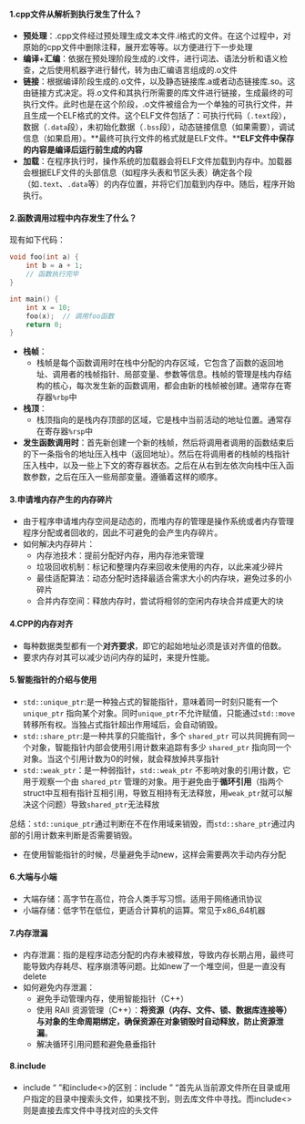 #### 1.cpp文件从解析到执行发生了什么？

- **预处理**：.cpp文件经过预处理生成文本文件.i格式的文件。在这个过程中，对原始的cpp文件中删除注释，展开宏等等。以方便进行下一步处理
- **编译**+**汇编**：依据在预处理阶段生成的.i文件，进行词法、语法分析和语义检查，之后使用机器字进行替代，转为由汇编语言组成的.o文件
- **链接**：根据编译阶段生成的.o文件，以及静态链接库.a或者动态链接库.so。这由链接方式决定。将.o文件和其执行所需要的库文件进行链接，生成最终的可执行文件。此时也是在这个阶段，.o文件被组合为一个单独的可执行文件，并且生成一个ELF格式的文件。这个ELF文件包括了：可执行代码（`.text`段），数据（`.data`段），未初始化数据（`.bss`段），动态链接信息（如果需要），调试信息（如果启用）。**最终可执行文件的格式就是ELF文件。****ELF文件中保存的内容是编译后运行前生成的内容**
- **加载**：在程序执行时，操作系统的加载器会将ELF文件加载到内存中。加载器会根据ELF文件的头部信息（如程序头表和节区头表）确定各个段（如`.text`、`.data`等）的内存位置，并将它们加载到内存中。随后，程序开始执行。

#### 2.函数调用过程中内存发生了什么？

现有如下代码：

```cpp
void foo(int a) {
    int b = a + 1;
    // 函数执行完毕
}

int main() {
    int x = 10;
    foo(x);  // 调用foo函数
    return 0;
}
```

- **栈帧**：
  - 栈帧是每个函数调用时在栈中分配的内存区域，它包含了函数的返回地址、调用者的栈帧指针、局部变量、参数等信息。栈帧的管理是栈内存结构的核心，每次发生新的函数调用，都会由新的栈帧被创建。通常存在寄存器`%rbp`中
- **栈顶**：
  - 栈顶指向的是栈内存顶部的区域，它是栈中当前活动的地址位置。通常存在寄存器`%rsp`中
- **发生函数调用时**：首先新创建一个新的栈帧，然后将调用者调用的函数结束后的下一条指令的地址压入栈中（返回地址）。然后在将调用者的栈帧的栈指针压入栈中，以及一些上下文的寄存器状态。之后在从右到左依次向栈中压入函数参数，之后在压入一些局部变量。遵循着这样的顺序。

#### 3.申请堆内存产生的内存碎片

- 由于程序申请堆内存空间是动态的，而堆内存的管理是操作系统或者内存管理程序分配或者回收的，因此不可避免的会产生内存碎片。
- 如何解决内存碎片：
  - 内存池技术：提前分配好内存，用内存池来管理
  - 垃圾回收机制：标记和整理内存来回收未使用的内存，以此来减少碎片
  - 最佳适配算法：动态分配时选择最适合需求大小的内存块，避免过多的小碎片
  - 合并内存空间：释放内存时，尝试将相邻的空闲内存块合并成更大的块

#### 4.CPP的内存对齐

- 每种数据类型都有一个**对齐要求**，即它的起始地址必须是该对齐值的倍数。
- 要求内存对其可以减少访问内存的延时，来提升性能。

#### 5.智能指针的介绍与使用

- `std::unique_ptr`:是一种独占式的智能指针，意味着同一时刻只能有一个 `unique_ptr` 指向某个对象。同时`unique_ptr`不允许赋值，只能通过`std::move`转移所有权。当独占式指针超出作用域后，会自动销毁。
- `std::share_ptr`:是一种共享的只能指针，多个 `shared_ptr` 可以共同拥有同一个对象，智能指针内部会使用引用计数来追踪有多少 `shared_ptr` 指向同一个对象。当这个引用计数为0的时候，就会释放掉共享指针
- `std::weak_ptr`：是一种弱指针，`std::weak_ptr` 不影响对象的引用计数，它用于观察一个由 `shared_ptr` 管理的对象。用于避免由于**循环引用**（指两个struct中互相有指针互相引用，导致互相持有无法释放，用`weak_ptr`就可以解决这个问题）导致`shared_ptr`无法释放

总结：`std::unique_ptr`通过判断在不在作用域来销毁，而`std::share_ptr`通过内部的引用计数来判断是否需要销毁。

- 在使用智能指针的时候，尽量避免手动new，这样会需要两次手动内存分配

#### 6.大端与小端

- 大端存储：高字节在高位，符合人类手写习惯。适用于网络通讯协议
- 小端存储：低字节在低位，更适合计算机的运算。常见于x86_64机器

#### 7.内存泄漏

- 内存泄漏：指的是程序动态分配的内存未被释放，导致内存长期占用，最终可能导致内存耗尽、程序崩溃等问题。比如new了一个堆空间，但是一直没有delete
- 如何避免内存泄漏：
  - 避免手动管理内存，使用智能指针（C++）
  - 使用 RAII 资源管理（C++）：**将资源（内存、文件、锁、数据库连接等）与对象的生命周期绑定，确保资源在对象销毁时自动释放，防止资源泄漏**。
  - 解决循环引用问题和避免悬垂指针

#### 8.include

- include “ ”和include<>的区别：include ” “首先从当前源文件所在目录或用户指定的目录中搜索头文件，如果找不到，则去库文件中寻找。而include<>则是直接去库文件中寻找对应的头文件
